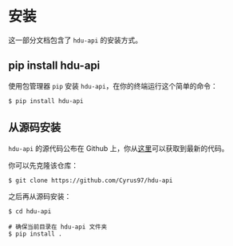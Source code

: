 # 安装

这一部分文档包含了 `hdu-api` 的安装方式。

## pip install hdu-api

使用包管理器 `pip` 安装 `hdu-api`，在你的终端运行这个简单的命令：

```text
$ pip install hdu-api
```

## 从源码安装

`hdu-api` 的源代码公布在 Github 上，你从[这里](https://github.com/Cyrus97/hdu-api)可以获取到最新的代码。

你可以先克隆该仓库：

```text
$ git clone https://github.com/Cyrus97/hdu-api
```

之后再从源码安装：

```text
$ cd hdu-api

# 确保当前目录在 hdu-api 文件夹
$ pip install .
```

